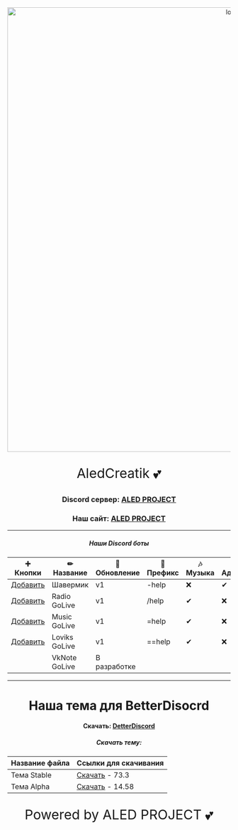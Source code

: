 <div id="logo" align="center">
<img src="https://i.imgur.com/0RGA4mn.png" alt="logo" style="width:1000px;height:auto"> 
<p align="center" style="font-size:30px">AledCreatik 💕</p>

### Discord сервер: [ALED PROJECT](https://discord.gg/5BM4XD3qxM)
### Наш сайт: [ALED PROJECT](https://aledproject.github.io)
---

##### Наши Discord боты 
➕ Кнопки           | ✏ Название   | 📀 Обновление | 🌠 Префикс | 🎶 Музыка | 🔧 Админ | 💘 NSFW | 👑 Топ
------------------- | ------------- | -------------- | ---------- | --------- | --------- | ------- | -------
[Добавить]()        | Шавермик      | v1             | -help      | ❌        | ✔        | ✔       | ✔
[Добавить]()        | Radio GoLive  | v1             | /help      | ✔         | ❌       | ❌      | ✔
[Добавить]()        | Music GoLive  | v1             | =help      | ✔         | ❌       | ❌      | ❌
[Добавить]()        | Loviks GoLive | v1             | ==help     | ✔         | ❌       | ❌      | ❌
[]()                | VkNote GoLive | В разработке   |            |           |           |         |
---
# Наша тема для BetterDisocrd  
#### Скачать: [DetterDiscord](https://BetterDiscord.app)
##### Скачать тему: 
Название файла | Ссылки для скачивания
------------ | -------------
Тема Stable | [Скачать](https://github.com/ALEDPROJECT/ALED-THEME/releases/download/R-Stable/aledproject-relese.theme.css) - 73.3
Тема Alpha  | [Скачать](https://github.com/ALEDPROJECT/ALED-THEME/releases/download/A-14.58/aledproject-alpha.theme.css) - 14.58


<p align="center" style="font-size:30px">Powered by ALED PROJECT 💕</p>
